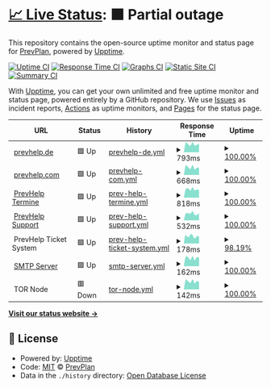 # [📈 Live Status](https://status.prevhelp.de): <!--live status--> **🟧 Partial outage**

This repository contains the open-source uptime monitor and status page for [PrevPlan](https://ausbilder.org), powered by [Upptime](https://github.com/upptime/upptime).

[![Uptime CI](https://github.com/prevplan/prevhelp-status/workflows/Uptime%20CI/badge.svg)](https://github.com/prevplan/prevhelp-status/actions?query=workflow%3A%22Uptime+CI%22)
[![Response Time CI](https://github.com/prevplan/prevhelp-status/workflows/Response%20Time%20CI/badge.svg)](https://github.com/prevplan/prevhelp-status/actions?query=workflow%3A%22Response+Time+CI%22)
[![Graphs CI](https://github.com/prevplan/prevhelp-status/workflows/Graphs%20CI/badge.svg)](https://github.com/prevplan/prevhelp-status/actions?query=workflow%3A%22Graphs+CI%22)
[![Static Site CI](https://github.com/prevplan/prevhelp-status/workflows/Static%20Site%20CI/badge.svg)](https://github.com/prevplan/prevhelp-status/actions?query=workflow%3A%22Static+Site+CI%22)
[![Summary CI](https://github.com/prevplan/prevhelp-status/workflows/Summary%20CI/badge.svg)](https://github.com/prevplan/prevhelp-status/actions?query=workflow%3A%22Summary+CI%22)

With [Upptime](https://upptime.js.org), you can get your own unlimited and free uptime monitor and status page, powered entirely by a GitHub repository. We use [Issues](https://github.com/prevplan/prevhelp-status/issues) as incident reports, [Actions](https://github.com/prevplan/prevhelp-status/actions) as uptime monitors, and [Pages](https://status.prevhelp.de) for the status page.

<!--start: status pages-->
<!-- This summary is generated by Upptime (https://github.com/upptime/upptime) -->
<!-- Do not edit this manually, your changes will be overwritten -->
<!-- prettier-ignore -->
| URL | Status | History | Response Time | Uptime |
| --- | ------ | ------- | ------------- | ------ |
| <img alt="" src="https://icons.duckduckgo.com/ip3/prevhelp.de.ico" height="13"> [prevhelp.de](https://prevhelp.de) | 🟩 Up | [prevhelp-de.yml](https://github.com/prevplan/prevhelp-status/commits/HEAD/history/prevhelp-de.yml) | <details><summary><img alt="Response time graph" src="./graphs/prevhelp-de/response-time-week.png" height="20"> 793ms</summary><br><a href="https://status.prevhelp.de/history/prevhelp-de"><img alt="Response time 872" src="https://img.shields.io/endpoint?url=https%3A%2F%2Fraw.githubusercontent.com%2Fprevplan%2Fprevhelp-status%2FHEAD%2Fapi%2Fprevhelp-de%2Fresponse-time.json"></a><br><a href="https://status.prevhelp.de/history/prevhelp-de"><img alt="24-hour response time 825" src="https://img.shields.io/endpoint?url=https%3A%2F%2Fraw.githubusercontent.com%2Fprevplan%2Fprevhelp-status%2FHEAD%2Fapi%2Fprevhelp-de%2Fresponse-time-day.json"></a><br><a href="https://status.prevhelp.de/history/prevhelp-de"><img alt="7-day response time 793" src="https://img.shields.io/endpoint?url=https%3A%2F%2Fraw.githubusercontent.com%2Fprevplan%2Fprevhelp-status%2FHEAD%2Fapi%2Fprevhelp-de%2Fresponse-time-week.json"></a><br><a href="https://status.prevhelp.de/history/prevhelp-de"><img alt="30-day response time 816" src="https://img.shields.io/endpoint?url=https%3A%2F%2Fraw.githubusercontent.com%2Fprevplan%2Fprevhelp-status%2FHEAD%2Fapi%2Fprevhelp-de%2Fresponse-time-month.json"></a><br><a href="https://status.prevhelp.de/history/prevhelp-de"><img alt="1-year response time 872" src="https://img.shields.io/endpoint?url=https%3A%2F%2Fraw.githubusercontent.com%2Fprevplan%2Fprevhelp-status%2FHEAD%2Fapi%2Fprevhelp-de%2Fresponse-time-year.json"></a></details> | <details><summary><a href="https://status.prevhelp.de/history/prevhelp-de">100.00%</a></summary><a href="https://status.prevhelp.de/history/prevhelp-de"><img alt="All-time uptime 99.34%" src="https://img.shields.io/endpoint?url=https%3A%2F%2Fraw.githubusercontent.com%2Fprevplan%2Fprevhelp-status%2FHEAD%2Fapi%2Fprevhelp-de%2Fuptime.json"></a><br><a href="https://status.prevhelp.de/history/prevhelp-de"><img alt="24-hour uptime 100.00%" src="https://img.shields.io/endpoint?url=https%3A%2F%2Fraw.githubusercontent.com%2Fprevplan%2Fprevhelp-status%2FHEAD%2Fapi%2Fprevhelp-de%2Fuptime-day.json"></a><br><a href="https://status.prevhelp.de/history/prevhelp-de"><img alt="7-day uptime 100.00%" src="https://img.shields.io/endpoint?url=https%3A%2F%2Fraw.githubusercontent.com%2Fprevplan%2Fprevhelp-status%2FHEAD%2Fapi%2Fprevhelp-de%2Fuptime-week.json"></a><br><a href="https://status.prevhelp.de/history/prevhelp-de"><img alt="30-day uptime 100.00%" src="https://img.shields.io/endpoint?url=https%3A%2F%2Fraw.githubusercontent.com%2Fprevplan%2Fprevhelp-status%2FHEAD%2Fapi%2Fprevhelp-de%2Fuptime-month.json"></a><br><a href="https://status.prevhelp.de/history/prevhelp-de"><img alt="1-year uptime 99.34%" src="https://img.shields.io/endpoint?url=https%3A%2F%2Fraw.githubusercontent.com%2Fprevplan%2Fprevhelp-status%2FHEAD%2Fapi%2Fprevhelp-de%2Fuptime-year.json"></a></details>
| <img alt="" src="https://icons.duckduckgo.com/ip3/prevhelp.com.ico" height="13"> [prevhelp.com](https://prevhelp.com) | 🟩 Up | [prevhelp-com.yml](https://github.com/prevplan/prevhelp-status/commits/HEAD/history/prevhelp-com.yml) | <details><summary><img alt="Response time graph" src="./graphs/prevhelp-com/response-time-week.png" height="20"> 668ms</summary><br><a href="https://status.prevhelp.de/history/prevhelp-com"><img alt="Response time 832" src="https://img.shields.io/endpoint?url=https%3A%2F%2Fraw.githubusercontent.com%2Fprevplan%2Fprevhelp-status%2FHEAD%2Fapi%2Fprevhelp-com%2Fresponse-time.json"></a><br><a href="https://status.prevhelp.de/history/prevhelp-com"><img alt="24-hour response time 625" src="https://img.shields.io/endpoint?url=https%3A%2F%2Fraw.githubusercontent.com%2Fprevplan%2Fprevhelp-status%2FHEAD%2Fapi%2Fprevhelp-com%2Fresponse-time-day.json"></a><br><a href="https://status.prevhelp.de/history/prevhelp-com"><img alt="7-day response time 668" src="https://img.shields.io/endpoint?url=https%3A%2F%2Fraw.githubusercontent.com%2Fprevplan%2Fprevhelp-status%2FHEAD%2Fapi%2Fprevhelp-com%2Fresponse-time-week.json"></a><br><a href="https://status.prevhelp.de/history/prevhelp-com"><img alt="30-day response time 678" src="https://img.shields.io/endpoint?url=https%3A%2F%2Fraw.githubusercontent.com%2Fprevplan%2Fprevhelp-status%2FHEAD%2Fapi%2Fprevhelp-com%2Fresponse-time-month.json"></a><br><a href="https://status.prevhelp.de/history/prevhelp-com"><img alt="1-year response time 832" src="https://img.shields.io/endpoint?url=https%3A%2F%2Fraw.githubusercontent.com%2Fprevplan%2Fprevhelp-status%2FHEAD%2Fapi%2Fprevhelp-com%2Fresponse-time-year.json"></a></details> | <details><summary><a href="https://status.prevhelp.de/history/prevhelp-com">100.00%</a></summary><a href="https://status.prevhelp.de/history/prevhelp-com"><img alt="All-time uptime 99.34%" src="https://img.shields.io/endpoint?url=https%3A%2F%2Fraw.githubusercontent.com%2Fprevplan%2Fprevhelp-status%2FHEAD%2Fapi%2Fprevhelp-com%2Fuptime.json"></a><br><a href="https://status.prevhelp.de/history/prevhelp-com"><img alt="24-hour uptime 100.00%" src="https://img.shields.io/endpoint?url=https%3A%2F%2Fraw.githubusercontent.com%2Fprevplan%2Fprevhelp-status%2FHEAD%2Fapi%2Fprevhelp-com%2Fuptime-day.json"></a><br><a href="https://status.prevhelp.de/history/prevhelp-com"><img alt="7-day uptime 100.00%" src="https://img.shields.io/endpoint?url=https%3A%2F%2Fraw.githubusercontent.com%2Fprevplan%2Fprevhelp-status%2FHEAD%2Fapi%2Fprevhelp-com%2Fuptime-week.json"></a><br><a href="https://status.prevhelp.de/history/prevhelp-com"><img alt="30-day uptime 100.00%" src="https://img.shields.io/endpoint?url=https%3A%2F%2Fraw.githubusercontent.com%2Fprevplan%2Fprevhelp-status%2FHEAD%2Fapi%2Fprevhelp-com%2Fuptime-month.json"></a><br><a href="https://status.prevhelp.de/history/prevhelp-com"><img alt="1-year uptime 99.34%" src="https://img.shields.io/endpoint?url=https%3A%2F%2Fraw.githubusercontent.com%2Fprevplan%2Fprevhelp-status%2FHEAD%2Fapi%2Fprevhelp-com%2Fuptime-year.json"></a></details>
| <img alt="" src="https://icons.duckduckgo.com/ip3/termine.prevhelp.de.ico" height="13"> [PrevHelp Termine](https://termine.prevhelp.de) | 🟩 Up | [prev-help-termine.yml](https://github.com/prevplan/prevhelp-status/commits/HEAD/history/prev-help-termine.yml) | <details><summary><img alt="Response time graph" src="./graphs/prev-help-termine/response-time-week.png" height="20"> 818ms</summary><br><a href="https://status.prevhelp.de/history/prev-help-termine"><img alt="Response time 881" src="https://img.shields.io/endpoint?url=https%3A%2F%2Fraw.githubusercontent.com%2Fprevplan%2Fprevhelp-status%2FHEAD%2Fapi%2Fprev-help-termine%2Fresponse-time.json"></a><br><a href="https://status.prevhelp.de/history/prev-help-termine"><img alt="24-hour response time 753" src="https://img.shields.io/endpoint?url=https%3A%2F%2Fraw.githubusercontent.com%2Fprevplan%2Fprevhelp-status%2FHEAD%2Fapi%2Fprev-help-termine%2Fresponse-time-day.json"></a><br><a href="https://status.prevhelp.de/history/prev-help-termine"><img alt="7-day response time 818" src="https://img.shields.io/endpoint?url=https%3A%2F%2Fraw.githubusercontent.com%2Fprevplan%2Fprevhelp-status%2FHEAD%2Fapi%2Fprev-help-termine%2Fresponse-time-week.json"></a><br><a href="https://status.prevhelp.de/history/prev-help-termine"><img alt="30-day response time 854" src="https://img.shields.io/endpoint?url=https%3A%2F%2Fraw.githubusercontent.com%2Fprevplan%2Fprevhelp-status%2FHEAD%2Fapi%2Fprev-help-termine%2Fresponse-time-month.json"></a><br><a href="https://status.prevhelp.de/history/prev-help-termine"><img alt="1-year response time 881" src="https://img.shields.io/endpoint?url=https%3A%2F%2Fraw.githubusercontent.com%2Fprevplan%2Fprevhelp-status%2FHEAD%2Fapi%2Fprev-help-termine%2Fresponse-time-year.json"></a></details> | <details><summary><a href="https://status.prevhelp.de/history/prev-help-termine">100.00%</a></summary><a href="https://status.prevhelp.de/history/prev-help-termine"><img alt="All-time uptime 99.35%" src="https://img.shields.io/endpoint?url=https%3A%2F%2Fraw.githubusercontent.com%2Fprevplan%2Fprevhelp-status%2FHEAD%2Fapi%2Fprev-help-termine%2Fuptime.json"></a><br><a href="https://status.prevhelp.de/history/prev-help-termine"><img alt="24-hour uptime 100.00%" src="https://img.shields.io/endpoint?url=https%3A%2F%2Fraw.githubusercontent.com%2Fprevplan%2Fprevhelp-status%2FHEAD%2Fapi%2Fprev-help-termine%2Fuptime-day.json"></a><br><a href="https://status.prevhelp.de/history/prev-help-termine"><img alt="7-day uptime 100.00%" src="https://img.shields.io/endpoint?url=https%3A%2F%2Fraw.githubusercontent.com%2Fprevplan%2Fprevhelp-status%2FHEAD%2Fapi%2Fprev-help-termine%2Fuptime-week.json"></a><br><a href="https://status.prevhelp.de/history/prev-help-termine"><img alt="30-day uptime 100.00%" src="https://img.shields.io/endpoint?url=https%3A%2F%2Fraw.githubusercontent.com%2Fprevplan%2Fprevhelp-status%2FHEAD%2Fapi%2Fprev-help-termine%2Fuptime-month.json"></a><br><a href="https://status.prevhelp.de/history/prev-help-termine"><img alt="1-year uptime 99.35%" src="https://img.shields.io/endpoint?url=https%3A%2F%2Fraw.githubusercontent.com%2Fprevplan%2Fprevhelp-status%2FHEAD%2Fapi%2Fprev-help-termine%2Fuptime-year.json"></a></details>
| <img alt="" src="https://icons.duckduckgo.com/ip3/support.prevhelp.de.ico" height="13"> [PrevHelp Support](https://support.prevhelp.de) | 🟩 Up | [prev-help-support.yml](https://github.com/prevplan/prevhelp-status/commits/HEAD/history/prev-help-support.yml) | <details><summary><img alt="Response time graph" src="./graphs/prev-help-support/response-time-week.png" height="20"> 532ms</summary><br><a href="https://status.prevhelp.de/history/prev-help-support"><img alt="Response time 565" src="https://img.shields.io/endpoint?url=https%3A%2F%2Fraw.githubusercontent.com%2Fprevplan%2Fprevhelp-status%2FHEAD%2Fapi%2Fprev-help-support%2Fresponse-time.json"></a><br><a href="https://status.prevhelp.de/history/prev-help-support"><img alt="24-hour response time 547" src="https://img.shields.io/endpoint?url=https%3A%2F%2Fraw.githubusercontent.com%2Fprevplan%2Fprevhelp-status%2FHEAD%2Fapi%2Fprev-help-support%2Fresponse-time-day.json"></a><br><a href="https://status.prevhelp.de/history/prev-help-support"><img alt="7-day response time 532" src="https://img.shields.io/endpoint?url=https%3A%2F%2Fraw.githubusercontent.com%2Fprevplan%2Fprevhelp-status%2FHEAD%2Fapi%2Fprev-help-support%2Fresponse-time-week.json"></a><br><a href="https://status.prevhelp.de/history/prev-help-support"><img alt="30-day response time 572" src="https://img.shields.io/endpoint?url=https%3A%2F%2Fraw.githubusercontent.com%2Fprevplan%2Fprevhelp-status%2FHEAD%2Fapi%2Fprev-help-support%2Fresponse-time-month.json"></a><br><a href="https://status.prevhelp.de/history/prev-help-support"><img alt="1-year response time 565" src="https://img.shields.io/endpoint?url=https%3A%2F%2Fraw.githubusercontent.com%2Fprevplan%2Fprevhelp-status%2FHEAD%2Fapi%2Fprev-help-support%2Fresponse-time-year.json"></a></details> | <details><summary><a href="https://status.prevhelp.de/history/prev-help-support">100.00%</a></summary><a href="https://status.prevhelp.de/history/prev-help-support"><img alt="All-time uptime 99.90%" src="https://img.shields.io/endpoint?url=https%3A%2F%2Fraw.githubusercontent.com%2Fprevplan%2Fprevhelp-status%2FHEAD%2Fapi%2Fprev-help-support%2Fuptime.json"></a><br><a href="https://status.prevhelp.de/history/prev-help-support"><img alt="24-hour uptime 100.00%" src="https://img.shields.io/endpoint?url=https%3A%2F%2Fraw.githubusercontent.com%2Fprevplan%2Fprevhelp-status%2FHEAD%2Fapi%2Fprev-help-support%2Fuptime-day.json"></a><br><a href="https://status.prevhelp.de/history/prev-help-support"><img alt="7-day uptime 100.00%" src="https://img.shields.io/endpoint?url=https%3A%2F%2Fraw.githubusercontent.com%2Fprevplan%2Fprevhelp-status%2FHEAD%2Fapi%2Fprev-help-support%2Fuptime-week.json"></a><br><a href="https://status.prevhelp.de/history/prev-help-support"><img alt="30-day uptime 100.00%" src="https://img.shields.io/endpoint?url=https%3A%2F%2Fraw.githubusercontent.com%2Fprevplan%2Fprevhelp-status%2FHEAD%2Fapi%2Fprev-help-support%2Fuptime-month.json"></a><br><a href="https://status.prevhelp.de/history/prev-help-support"><img alt="1-year uptime 99.90%" src="https://img.shields.io/endpoint?url=https%3A%2F%2Fraw.githubusercontent.com%2Fprevplan%2Fprevhelp-status%2FHEAD%2Fapi%2Fprev-help-support%2Fuptime-year.json"></a></details>
| <img alt="" src="https://icons.duckduckgo.com/ip3/support.prevhelp.de.ico" height="13"> PrevHelp Ticket System | 🟩 Up | [prev-help-ticket-system.yml](https://github.com/prevplan/prevhelp-status/commits/HEAD/history/prev-help-ticket-system.yml) | <details><summary><img alt="Response time graph" src="./graphs/prev-help-ticket-system/response-time-week.png" height="20"> 178ms</summary><br><a href="https://status.prevhelp.de/history/prev-help-ticket-system"><img alt="Response time 190" src="https://img.shields.io/endpoint?url=https%3A%2F%2Fraw.githubusercontent.com%2Fprevplan%2Fprevhelp-status%2FHEAD%2Fapi%2Fprev-help-ticket-system%2Fresponse-time.json"></a><br><a href="https://status.prevhelp.de/history/prev-help-ticket-system"><img alt="24-hour response time 163" src="https://img.shields.io/endpoint?url=https%3A%2F%2Fraw.githubusercontent.com%2Fprevplan%2Fprevhelp-status%2FHEAD%2Fapi%2Fprev-help-ticket-system%2Fresponse-time-day.json"></a><br><a href="https://status.prevhelp.de/history/prev-help-ticket-system"><img alt="7-day response time 178" src="https://img.shields.io/endpoint?url=https%3A%2F%2Fraw.githubusercontent.com%2Fprevplan%2Fprevhelp-status%2FHEAD%2Fapi%2Fprev-help-ticket-system%2Fresponse-time-week.json"></a><br><a href="https://status.prevhelp.de/history/prev-help-ticket-system"><img alt="30-day response time 192" src="https://img.shields.io/endpoint?url=https%3A%2F%2Fraw.githubusercontent.com%2Fprevplan%2Fprevhelp-status%2FHEAD%2Fapi%2Fprev-help-ticket-system%2Fresponse-time-month.json"></a><br><a href="https://status.prevhelp.de/history/prev-help-ticket-system"><img alt="1-year response time 190" src="https://img.shields.io/endpoint?url=https%3A%2F%2Fraw.githubusercontent.com%2Fprevplan%2Fprevhelp-status%2FHEAD%2Fapi%2Fprev-help-ticket-system%2Fresponse-time-year.json"></a></details> | <details><summary><a href="https://status.prevhelp.de/history/prev-help-ticket-system">98.19%</a></summary><a href="https://status.prevhelp.de/history/prev-help-ticket-system"><img alt="All-time uptime 99.31%" src="https://img.shields.io/endpoint?url=https%3A%2F%2Fraw.githubusercontent.com%2Fprevplan%2Fprevhelp-status%2FHEAD%2Fapi%2Fprev-help-ticket-system%2Fuptime.json"></a><br><a href="https://status.prevhelp.de/history/prev-help-ticket-system"><img alt="24-hour uptime 100.00%" src="https://img.shields.io/endpoint?url=https%3A%2F%2Fraw.githubusercontent.com%2Fprevplan%2Fprevhelp-status%2FHEAD%2Fapi%2Fprev-help-ticket-system%2Fuptime-day.json"></a><br><a href="https://status.prevhelp.de/history/prev-help-ticket-system"><img alt="7-day uptime 98.19%" src="https://img.shields.io/endpoint?url=https%3A%2F%2Fraw.githubusercontent.com%2Fprevplan%2Fprevhelp-status%2FHEAD%2Fapi%2Fprev-help-ticket-system%2Fuptime-week.json"></a><br><a href="https://status.prevhelp.de/history/prev-help-ticket-system"><img alt="30-day uptime 97.66%" src="https://img.shields.io/endpoint?url=https%3A%2F%2Fraw.githubusercontent.com%2Fprevplan%2Fprevhelp-status%2FHEAD%2Fapi%2Fprev-help-ticket-system%2Fuptime-month.json"></a><br><a href="https://status.prevhelp.de/history/prev-help-ticket-system"><img alt="1-year uptime 99.31%" src="https://img.shields.io/endpoint?url=https%3A%2F%2Fraw.githubusercontent.com%2Fprevplan%2Fprevhelp-status%2FHEAD%2Fapi%2Fprev-help-ticket-system%2Fuptime-year.json"></a></details>
| <img alt="" src="https://icons.duckduckgo.com/ip3/null.ico" height="13"> [SMTP Server](mail.prevmail.de) | 🟩 Up | [smtp-server.yml](https://github.com/prevplan/prevhelp-status/commits/HEAD/history/smtp-server.yml) | <details><summary><img alt="Response time graph" src="./graphs/smtp-server/response-time-week.png" height="20"> 162ms</summary><br><a href="https://status.prevhelp.de/history/smtp-server"><img alt="Response time 161" src="https://img.shields.io/endpoint?url=https%3A%2F%2Fraw.githubusercontent.com%2Fprevplan%2Fprevhelp-status%2FHEAD%2Fapi%2Fsmtp-server%2Fresponse-time.json"></a><br><a href="https://status.prevhelp.de/history/smtp-server"><img alt="24-hour response time 168" src="https://img.shields.io/endpoint?url=https%3A%2F%2Fraw.githubusercontent.com%2Fprevplan%2Fprevhelp-status%2FHEAD%2Fapi%2Fsmtp-server%2Fresponse-time-day.json"></a><br><a href="https://status.prevhelp.de/history/smtp-server"><img alt="7-day response time 162" src="https://img.shields.io/endpoint?url=https%3A%2F%2Fraw.githubusercontent.com%2Fprevplan%2Fprevhelp-status%2FHEAD%2Fapi%2Fsmtp-server%2Fresponse-time-week.json"></a><br><a href="https://status.prevhelp.de/history/smtp-server"><img alt="30-day response time 158" src="https://img.shields.io/endpoint?url=https%3A%2F%2Fraw.githubusercontent.com%2Fprevplan%2Fprevhelp-status%2FHEAD%2Fapi%2Fsmtp-server%2Fresponse-time-month.json"></a><br><a href="https://status.prevhelp.de/history/smtp-server"><img alt="1-year response time 161" src="https://img.shields.io/endpoint?url=https%3A%2F%2Fraw.githubusercontent.com%2Fprevplan%2Fprevhelp-status%2FHEAD%2Fapi%2Fsmtp-server%2Fresponse-time-year.json"></a></details> | <details><summary><a href="https://status.prevhelp.de/history/smtp-server">100.00%</a></summary><a href="https://status.prevhelp.de/history/smtp-server"><img alt="All-time uptime 99.99%" src="https://img.shields.io/endpoint?url=https%3A%2F%2Fraw.githubusercontent.com%2Fprevplan%2Fprevhelp-status%2FHEAD%2Fapi%2Fsmtp-server%2Fuptime.json"></a><br><a href="https://status.prevhelp.de/history/smtp-server"><img alt="24-hour uptime 100.00%" src="https://img.shields.io/endpoint?url=https%3A%2F%2Fraw.githubusercontent.com%2Fprevplan%2Fprevhelp-status%2FHEAD%2Fapi%2Fsmtp-server%2Fuptime-day.json"></a><br><a href="https://status.prevhelp.de/history/smtp-server"><img alt="7-day uptime 100.00%" src="https://img.shields.io/endpoint?url=https%3A%2F%2Fraw.githubusercontent.com%2Fprevplan%2Fprevhelp-status%2FHEAD%2Fapi%2Fsmtp-server%2Fuptime-week.json"></a><br><a href="https://status.prevhelp.de/history/smtp-server"><img alt="30-day uptime 100.00%" src="https://img.shields.io/endpoint?url=https%3A%2F%2Fraw.githubusercontent.com%2Fprevplan%2Fprevhelp-status%2FHEAD%2Fapi%2Fsmtp-server%2Fuptime-month.json"></a><br><a href="https://status.prevhelp.de/history/smtp-server"><img alt="1-year uptime 99.99%" src="https://img.shields.io/endpoint?url=https%3A%2F%2Fraw.githubusercontent.com%2Fprevplan%2Fprevhelp-status%2FHEAD%2Fapi%2Fsmtp-server%2Fuptime-year.json"></a></details>
| <img alt="" src="https://icons.duckduckgo.com/ip3/null.ico" height="13"> TOR Node | 🟥 Down | [tor-node.yml](https://github.com/prevplan/prevhelp-status/commits/HEAD/history/tor-node.yml) | <details><summary><img alt="Response time graph" src="./graphs/tor-node/response-time-week.png" height="20"> 142ms</summary><br><a href="https://status.prevhelp.de/history/tor-node"><img alt="Response time 172" src="https://img.shields.io/endpoint?url=https%3A%2F%2Fraw.githubusercontent.com%2Fprevplan%2Fprevhelp-status%2FHEAD%2Fapi%2Ftor-node%2Fresponse-time.json"></a><br><a href="https://status.prevhelp.de/history/tor-node"><img alt="24-hour response time 136" src="https://img.shields.io/endpoint?url=https%3A%2F%2Fraw.githubusercontent.com%2Fprevplan%2Fprevhelp-status%2FHEAD%2Fapi%2Ftor-node%2Fresponse-time-day.json"></a><br><a href="https://status.prevhelp.de/history/tor-node"><img alt="7-day response time 142" src="https://img.shields.io/endpoint?url=https%3A%2F%2Fraw.githubusercontent.com%2Fprevplan%2Fprevhelp-status%2FHEAD%2Fapi%2Ftor-node%2Fresponse-time-week.json"></a><br><a href="https://status.prevhelp.de/history/tor-node"><img alt="30-day response time 152" src="https://img.shields.io/endpoint?url=https%3A%2F%2Fraw.githubusercontent.com%2Fprevplan%2Fprevhelp-status%2FHEAD%2Fapi%2Ftor-node%2Fresponse-time-month.json"></a><br><a href="https://status.prevhelp.de/history/tor-node"><img alt="1-year response time 172" src="https://img.shields.io/endpoint?url=https%3A%2F%2Fraw.githubusercontent.com%2Fprevplan%2Fprevhelp-status%2FHEAD%2Fapi%2Ftor-node%2Fresponse-time-year.json"></a></details> | <details><summary><a href="https://status.prevhelp.de/history/tor-node">100.00%</a></summary><a href="https://status.prevhelp.de/history/tor-node"><img alt="All-time uptime 91.43%" src="https://img.shields.io/endpoint?url=https%3A%2F%2Fraw.githubusercontent.com%2Fprevplan%2Fprevhelp-status%2FHEAD%2Fapi%2Ftor-node%2Fuptime.json"></a><br><a href="https://status.prevhelp.de/history/tor-node"><img alt="24-hour uptime 99.98%" src="https://img.shields.io/endpoint?url=https%3A%2F%2Fraw.githubusercontent.com%2Fprevplan%2Fprevhelp-status%2FHEAD%2Fapi%2Ftor-node%2Fuptime-day.json"></a><br><a href="https://status.prevhelp.de/history/tor-node"><img alt="7-day uptime 100.00%" src="https://img.shields.io/endpoint?url=https%3A%2F%2Fraw.githubusercontent.com%2Fprevplan%2Fprevhelp-status%2FHEAD%2Fapi%2Ftor-node%2Fuptime-week.json"></a><br><a href="https://status.prevhelp.de/history/tor-node"><img alt="30-day uptime 100.00%" src="https://img.shields.io/endpoint?url=https%3A%2F%2Fraw.githubusercontent.com%2Fprevplan%2Fprevhelp-status%2FHEAD%2Fapi%2Ftor-node%2Fuptime-month.json"></a><br><a href="https://status.prevhelp.de/history/tor-node"><img alt="1-year uptime 91.43%" src="https://img.shields.io/endpoint?url=https%3A%2F%2Fraw.githubusercontent.com%2Fprevplan%2Fprevhelp-status%2FHEAD%2Fapi%2Ftor-node%2Fuptime-year.json"></a></details>

<!--end: status pages-->

[**Visit our status website →**](https://status.prevhelp.de)

## 📄 License

- Powered by: [Upptime](https://github.com/upptime/upptime)
- Code: [MIT](./LICENSE) © [PrevPlan](https://ausbilder.org)
- Data in the `./history` directory: [Open Database License](https://opendatacommons.org/licenses/odbl/1-0/)
